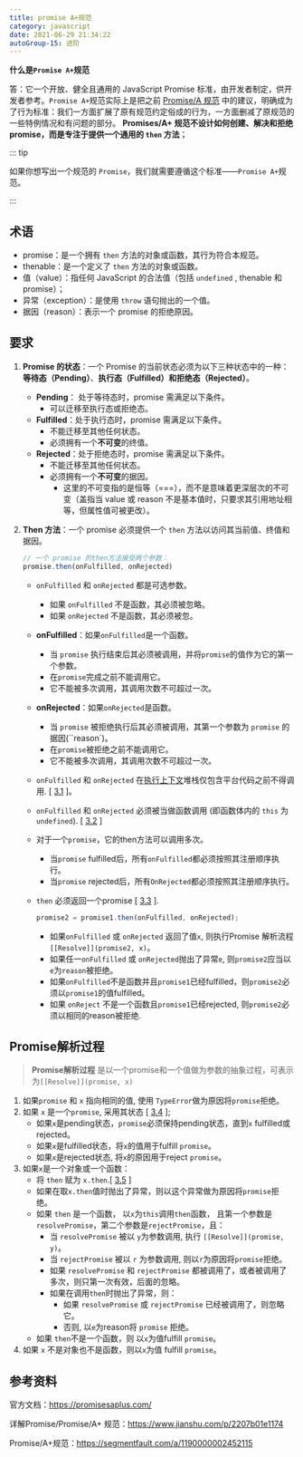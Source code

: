 ```yaml
---
title: promise A+规范
category: javascript
date: 2021-06-29 21:34:22
autoGroup-15: 进阶
---
```


**什么是`Promise A+`规范**

答：它一个开放、健全且通用的 JavaScript Promise 标准，由开发者制定，供开发者参考。`Promise A+`规范实际上是把之前 [Promise/A 规范](http://wiki.commonjs.org/wiki/Promises/A) 中的建议，明确成为了行为标准：我们一方面扩展了原有规范约定俗成的行为，一方面删减了原规范的一些特例情况和有问题的部分。 **Promises/A+ 规范不设计如何创建、解决和拒绝 promise，而是专注于提供一个通用的 `then` 方法**；

::: tip

如果你想写出一个规范的 `Promise`，我们就需要遵循这个标准——`Promise A+`规范。

:::

## 术语

- promise：是一个拥有 `then` 方法的对象或函数，其行为符合本规范。
- thenable：是一个定义了 `then` 方法的对象或函数。
- 值（value）：指任何 JavaScript 的合法值（包括 `undefined` , thenable 和 promise）；
- 异常（exception）：是使用 `throw` 语句抛出的一个值。
- 据因（reason）：表示一个 promise 的拒绝原因。

## 要求

1. **Promise 的状态**：一个 Promise 的当前状态必须为以下三种状态中的一种：**等待态（Pending）**、**执行态（Fulfilled）**和**拒绝态（Rejected）**。

   - **Pending**： 处于等待态时，promise 需满足以下条件。
     - 可以迁移至执行态或拒绝态。
   - **Fulfilled**：处于执行态时，promise 需满足以下条件。
     - 不能迁移至其他任何状态。
     - 必须拥有一个**不可变**的终值。
   - **Rejected**：处于拒绝态时，promise 需满足以下条件。
     - 不能迁移至其他任何状态。
     - 必须拥有一个**不可变**的据因。
       - 这里的不可变指的是恒等（===），而不是意味着更深层次的不可变（盖指当 value 或 reason 不是基本值时，只要求其引用地址相等，但属性值可被更改）。

2. **Then 方法**：一个 promise 必须提供一个 `then` 方法以访问其当前值、终值和据因。

   ```javascript
   // 一个 promise 的then方法接受两个参数：
   promise.then(onFulfilled, onRejected)
   ```

   - `onFulfilled` 和 `onRejected` 都是可选参数。
     - 如果 `onFulfilled` 不是函数，其必须被忽略。
     - 如果 `onRejected` 不是函数，其必须被忽。
     
   - **onFulfilled**：如果`onFulfilled`是一个函数。
     - 当 `promise` 执行结束后其必须被调用，并将`promise`的值作为它的第一个参数。
     - 在`promise`完成之前不能调用它。
     - 它不能被多次调用，其调用次数不可超过一次。
     
   - **onRejected**：如果`onRejected`是函数。
     - 当 `promise` 被拒绝执行后其必须被调用，其第一个参数为 `promise` 的据因(``reason`)。
     - 在`promise`被拒绝之前不能调用它。
     - 它不能被多次调用，其调用次数不可超过一次。
     
   - `onFulfilled` 和 `onRejected` 在[执行上下文](https://es5.github.io/#x10.3)堆栈仅包含平台代码之前不得调用. [ [3.1](https://promisesaplus.com/#notes) ]。
   
   - `onFulfilled` 和 `onRejected` 必须被当做函数调用 (即函数体内的 `this` 为`undefined`). [ [3.2](https://promisesaplus.com/#notes) ]
   
   - 对于一个`promise`，它的then方法可以调用多次。
   
     - 当`promise` fulfilled后，所有`onFulfilled`都必须按照其注册顺序执行。
     - 当`promise` rejected后，所有`OnRejected`都必须按照其注册顺序执行。
   
   - `then` 必须返回一个promise  [ [3.3](https://promisesaplus.com/#notes) ].
   
     ```javascript
     promise2 = promise1.then(onFulfilled, onRejected);
     ```
   
     - 如果`onFulfilled` 或 `onRejected` 返回了值`x`, 则执行Promise 解析流程`[[Resolve]](promise2, x)`。
     - 如果任一`onFulfilled` 或 `onRejected`抛出了异常`e`, 则`promise2`应当以`e`为`reason`被拒绝。
     - 如果`onFulfilled`不是函数并且`promise1`已经fulfilled，则`promise2`必须以`promise1`的值fulfilled。
     - 如果 `onReject` 不是一个函数且`promise1`已经rejected, 则`promise2`必须以相同的reason被拒绝.

## Promise解析过程

> **Promise解析过程** 是以一个promise和一个值做为参数的抽象过程，可表示为`[[Resolve]](promise, x)`

1. 如果`promise` 和 `x` 指向相同的值, 使用 `TypeError`做为原因将`promise`拒绝。
2. 如果 `x` 是一个`promise`, 采用其状态 [ [3.4](https://promisesaplus.com/#notes) ];
   - 如果`x`是pending状态，`promise`必须保持pending状态，直到`x` fulfilled或rejected。
   - 如果`x`是fulfilled状态，将`x`的值用于fulfill `promise`。
   - 如果`x`是rejected状态, 将`x`的原因用于reject `promise`。
3. 如果`x`是一个对象或一个函数：
   - 将 `then` 赋为 `x.then`.[ [3.5](https://promisesaplus.com/#notes) ]
   - 如果在取`x.then`值时抛出了异常，则以这个异常做为原因将`promise`拒绝。
   - 如果 `then` 是一个函数， 以`x`为`this`调用`then`函数， 且第一个参数是`resolvePromise`，第二个参数是`rejectPromise`，且：
     - 当 `resolvePromise` 被以 `y`为参数调用, 执行 `[[Resolve]](promise, y)`。
     - 当 `rejectPromise` 被以 `r` 为参数调用, 则以`r`为原因将`promise`拒绝。
     - 如果 `resolvePromise` 和 `rejectPromise` 都被调用了，或者被调用了多次，则只第一次有效，后面的忽略。
     - 如果在调用`then`时抛出了异常，则：
       - 如果 `resolvePromise` 或 `rejectPromise` 已经被调用了，则忽略它。
       - 否则, 以`e`为reason将 `promise` 拒绝。
   - 如果 `then`不是一个函数，则 以`x`为值fulfill `promise`。
4. 如果 `x` 不是对象也不是函数，则以`x`为值 fulfill `promise`。

## 参考资料

官方文档：https://promisesaplus.com/

详解Promise/Promise/A+ 规范：https://www.jianshu.com/p/2207b01e1174

Promise/A+规范：https://segmentfault.com/a/1190000002452115


